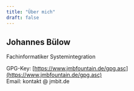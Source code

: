 ```yaml
---
title: "Über mich"
draft: false
---
```


## Johannes Bülow
Fachinformatiker Systemintegration



GPG-Key: [https://www.jmbfountain.de/gpg.asc](https://www.jmbfountain.de/gpg.asc)  
Email: kontakt @ jmbit.de
